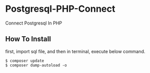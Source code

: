# Postgresql-PHP-Connect
Connect Postgresql In PHP

## How To Install
first, import sql file, and then in terminal, execute below command.
```
$ composer update
$ composer dump-autoload -o
```
